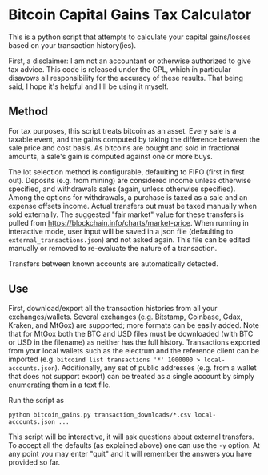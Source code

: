 Bitcoin Capital Gains Tax Calculator
====================================

This is a python script that attempts to calculate your capital gains/losses
based on your transaction history(ies).

First, a disclaimer: I am not an accountant or otherwise authorized to give tax advice.
This code is released under the GPL, which in particular disavows all responsibility for the accuracy of these results.
That being said, I hope it's helpful and I'll be using it myself.

Method
------

For tax purposes, this script treats bitcoin as an asset.
Every sale is a taxable event, and the gains computed by taking the difference between the sale price and cost basis.
As bitcoins are bought and sold in fractional amounts, a sale's gain is computed against one or more buys.

The lot selection method is configurable, defaulting to FIFO (first in first out).
Deposits (e.g. from mining) are considered income unless otherwise specified,
and withdrawals sales (again, unless otherwise specified).
Among the options for withdrawals, a purchase is taxed as a sale and an expense
offsets income.  Actual transfers out must be taxed manually when sold externally.
The suggested "fair market" value for these transfers is pulled from
https://blockchain.info/charts/market-price.
When running in interactive mode, user input will be saved in a json file
(defaulting to `external_transactions.json`) and not asked again.
This file can be edited manually or removed to
re-evaluate the nature of a transaction.

Transfers between known accounts are automatically detected.

Use
---

First, download/export all the transaction histories from all your exchanges/wallets.
Several exchanges (e.g. Bitstamp, Coinbase, Gdax, Kraken, and MtGox) are supported; more formats can be easily added.
Note that for MtGox both the BTC and USD files must be downloaded (with BTC or USD in the filename) as neither has the full history.
Transactions exported from your local wallets such as the electrum and the reference client can be imported (e.g. `bitcoind list transactions '*' 1000000 > local-accounts.json`).
Additionally, any set of public addresses (e.g. from a wallet that does not support export)
can be treated as a single account by simply enumerating them in a text file.

Run the script as

    python bitcoin_gains.py transaction_downloads/*.csv local-accounts.json ...

This script will be interactive, it will ask questions about external transfers.
To accept all the defaults (as explained above) one can use the `-y` option.
At any point you may enter "quit" and it will remember the answers you have
provided so far.

